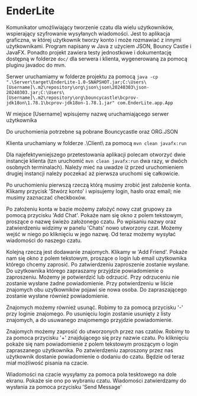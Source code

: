 # EnderLite
Komunikator umożliwiający tworzenie czatu dla wielu użytkowników, wspierający szyfrowanie wysyłanych wiadomości. Jest to aplikacja graficzna, w której użytkownik tworzy konto i może rozmawiać z innymi użytkownikami. Program napisany w Java z użyciem JSON, Bouncy Castle i JavaFX. Ponadto projekt zawiera testy jednostkowe i dokumentację dostępną w folderze `doc/` dla serwera i klienta, wygenerowaną za pomocą pluginu javadoc do mvn.

Serwer uruchamiamy w folderze projektu za pomocą `java -cp ".\Server\target\EnderLite-1.0-SNAPSHOT.jar;C:\Users\[Username]\.m2\repository\org\json\json\20240303\json-20240303.jar;C:\Users\[Username]\.m2\repository\org\bouncycastle\bcprov-jdk18on\1.78.1\bcprov-jdk18on-1.78.1.jar" com.EnderLite.app.App`

W miejsce [Username] wpisujemy nazwę uruchamiającego serwer użytkownika

Do uruchomienia potrzebne są pobrane Bouncycastle oraz ORG.JSON

Klienta uruchamiany w folderze .\Client\ za pomocą `mvn clean javafx:run`

Dla najefektywniejszego przetestowania aplikacji polecam otworzyć dwie instancje klienta (tzn uruchomić `mvn clean javafx:run` dwa razy, w dwóch osobnych terminalach). 
Należy mieć na uwadze iż przed uruchomieniem drugiej instancji należy poczekać aż pierwsza uruchomi się całkowicie.

Po uruchomieniu pierwszą rzeczą którą musimy zrobić jest założenie konta. Klikamy przycisk 'Stwórz konto' i wpisujemy login, hasło oraz email; nie musimy zaznaczać checkboxów.

Po założeniu konta w bazie możemy założyć nowy czat grupowy za pomocą przycisku 'Add Chat'. Pokaże nam się okno z polem tekstowym, proszące o nazwę świeżo założonego czatu.
Po wpisaniu nazwy oraz zatwierdzeniu widzimy w panelu 'Chats' nowo utworzony czat. Możemy wejść w niego po kliknięciu w jego nazwę. Od teraz możemy wysyłać wiadomości do naszego czatu.

Kolejną rzeczą jest dodawanie znajomych. Klikamy w 'Add Friend'. Pokaże nam się okno z polem tekstowym, proszące o login lub email uzytkownika którego chcemy zaprosić. 
Po zatwierdzeniu zaproszenie zostanie wysłane. Do uzytkownika którego zapraszamy przyjdzie powiadomienie o zaproszeniu. Możemy je potwierdzić lub odrzucić.
Przy odrzuceniu nie zostanie wysłane żadne powiadomienie. Przy potwierdzeniu w liście znajomych obu uzytkowników pojawi sie nowa osoba. Do zapraszającego zostanie wysłane również powiadomienie.

Znajomych możemy również usunąć. Robimy to za pomocą przycisku '-' przy loginie znajomego. Po usunięciu login zostanie usunięty z listy znajomych, a do usuwanego znajomemgo przyjdzie powiadomienie.

Znajomych możemy zaprosić do utworzonych przez nas czatów. Robimy to za pomoca przycisku '+' znajdującego się przy nazwie czatu. Po kliknięciu pokaże się nam powiadomienie z polem tekstowym proszącym o login zapraszanego użytkownika. Po zatwierdzeniu zaproszony przez nas użytkownik dostanie powiadomienie o dodaniu do czatu. Będzie od teraz miał możliwość pisania na czacie.

Wiadomości na czacie wysyłamy za pomoca pola tesktowego na dole ekranu. Pokaże sie ono po wybraniu czatu. Wiadomości zatwierdzamy do wysłania za pomoca przycisku 'Send Message'